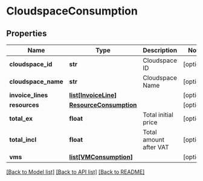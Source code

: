 # CloudspaceConsumption

## Properties
Name | Type | Description | Notes
------------ | ------------- | ------------- | -------------
**cloudspace_id** | **str** | Cloudspace ID | [optional] 
**cloudspace_name** | **str** | Cloudspace Name | [optional] 
**invoice_lines** | [**list[InvoiceLine]**](InvoiceLine.md) |  | [optional] 
**resources** | [**ResourceConsumption**](ResourceConsumption.md) |  | [optional] 
**total_ex** | **float** | Total initial price | [optional] 
**total_incl** | **float** | Total amount after VAT | [optional] 
**vms** | [**list[VMConsumption]**](VMConsumption.md) |  | [optional] 

[[Back to Model list]](../README.md#documentation-for-models) [[Back to API list]](../README.md#documentation-for-api-endpoints) [[Back to README]](../README.md)



